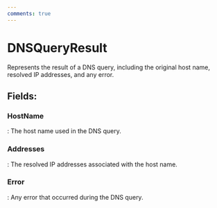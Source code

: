```yaml
---
comments: true
---
```

# DNSQueryResult

Represents the result of a DNS query, including the original host name, resolved IP addresses, and any error. 

## **Fields**:
### **HostName**
: The host name used in the DNS query. 
### **Addresses**
: The resolved IP addresses associated with the host name. 
### **Error**
: Any error that occurred during the DNS query. 